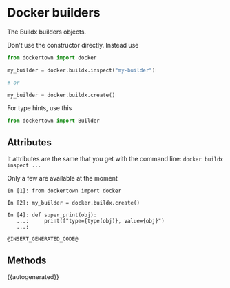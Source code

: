 # Docker builders

The Buildx builders objects.

Don't use the constructor directly. Instead use 
```python
from dockertown import docker

my_builder = docker.buildx.inspect("my-builder")

# or

my_builder = docker.buildx.create()

```
For type hints, use this

```python
from dockertown import Builder
```

## Attributes

It attributes are the same that you get with the command line:
`docker buildx inspect ...`

Only a few are available at the moment
```
In [1]: from dockertown import docker

In [2]: my_builder = docker.buildx.create()

In [4]: def super_print(obj):
   ...:     print(f"type={type(obj)}, value={obj}")
   ...:

@INSERT_GENERATED_CODE@
```

## Methods

{{autogenerated}}
